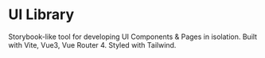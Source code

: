 # UI Library

Storybook-like tool for developing UI Components & Pages in isolation. Built with Vite, Vue3, Vue Router 4. Styled with Tailwind.

